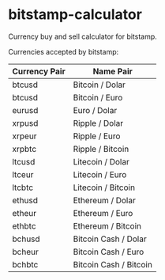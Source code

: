 # bitstamp-calculator

Currency buy and sell calculator for bitstamp.


Currencies accepted by bitstamp:
   
Currency Pair  | Name Pair
------------- | -------------
btcusd | Bitcoin / Dolar
btcusd | Bitcoin / Euro
eurusd | Euro / Dolar
xrpusd | Ripple / Dolar
xrpeur | Ripple / Euro
xrpbtc | Ripple / Bitcoin
ltcusd | Litecoin / Dolar
ltceur | Litecoin / Euro
ltcbtc | Litecoin / Bitcoin
ethusd | Ethereum / Dolar
etheur | Ethereum / Euro
ethbtc | Ethereum / Bitcoin
bchusd | Bitcoin Cash / Dolar
bcheur | Bitcoin Cash / Euro
bchbtc | Bitcoin Cash / Bitcoin
       
    